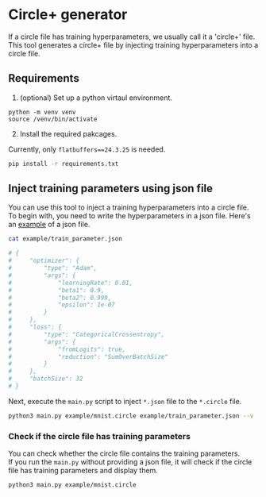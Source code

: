 
# Circle+ generator

If a circle file has training hyperparameters, we usually call it a 'circle+' file.<br/>
This tool generates a circle+ file by injecting training hyperparameters into a circle file.

## Requirements

1. (optional) Set up a python virtaul environment.
```
python -m venv venv
source /venv/bin/activate
```

2. Install the required pakcages. 

Currently, only `flatbuffers==24.3.25` is needed.
```bash
pip install -r requirements.txt
```


## Inject training parameters using json file

You can use this tool to inject a training hyperparameters into a circle file.\
To begin with, you need to write the hyperparameters in a json file. Here's an [example](./example/train_parameter.json) of a json file.


```bash 
cat example/train_parameter.json

# {
#     "optimizer": {
#         "type": "Adam",
#         "args": {
#             "learningRate": 0.01,
#             "beta1": 0.9,
#             "beta2": 0.999,
#             "epsilon": 1e-07
#         }
#     },
#     "loss": {
#         "type": "CategoricalCrossentropy",
#         "args": {
#             "fromLogits": true,
#             "reduction": "SumOverBatchSize"
#         }
#     },
#     "batchSize": 32
# }
``` 

Next, execute the `main.py` script to inject `*.json` file to the `*.circle` file. 
```bash 
python3 main.py example/mnist.circle example/train_parameter.json --v
```

### Check if the circle file has training parameters

You can check whether the circle file contains the training parameters.</br>
If you run the `main.py` without providing a json file, it will check if the circle file has training parameters and display them.

```bash
python3 main.py example/mnist.circle
```
